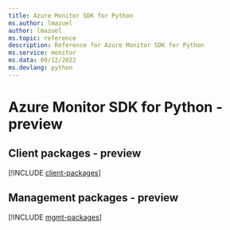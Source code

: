 ```yaml
---
title: Azure Monitor SDK for Python
ms.author: lmazuel
author: lmazuel
ms.topic: reference
description: Reference for Azure Monitor SDK for Python
ms.service: monitor
ms.data: 09/12/2022
ms.devlang: python
---
```

# Azure Monitor SDK for Python - preview

## Client packages - preview
[!INCLUDE [client-packages](monitor-client-index.md)]
## Management packages - preview
[!INCLUDE [mgmt-packages](monitor-mgmt-index.md)]